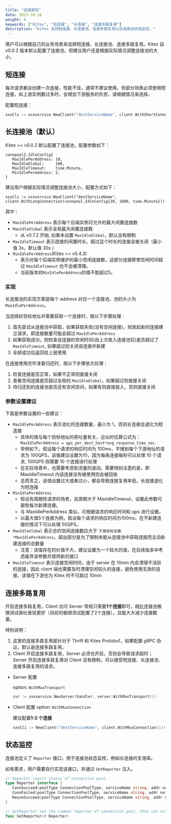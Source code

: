 ```yaml
---
title: "连接类型"
date: 2023-10-16
weight: 4
keywords: ["Kitex", "短连接", "长连接", "连接多路复用"]
description: "Kitex 支持短连接、长连接池、连接多路复用以及连接池状态监控。"
---
```


用户可以根据自己的业务场景来选择短连接、长连接池、连接多路复用。Kitex 自 v0.0.2 版本默认配置了连接池，但建议用户还是根据实际情况调整连接池的大小。

## 短连接

每次请求都会创建一次连接，性能不佳，通常不建议使用。但部分场景必须使用短连接，如上游实例数过多时，会增加下游服务的负担，请根据情况来选择。

配置短连接：

```go
xxxCli := xxxservice.NewClient("destServiceName", client.WithShortConnection())
```

## 长连接池（默认）

Kitex >= v0.0.2 默认配置了连接池，配置参数如下：

```
connpool2.IdleConfig{
   MaxIdlePerAddress: 10,
   MaxIdleGlobal:     100,
   MaxIdleTimeout:    time.Minute,
   MinIdlePerAddress: 2,
}
```

建议用户根据实际情况调整连接池大小，配置方式如下：

```
xxxCli := xxxservice.NewClient("destServiceName", client.WithLongConnection(connpool.IdleConfig{10, 1000, time.Minute}))
```

其中：

- `MaxIdlePerAddress` 表示每个后端实例可允许的最大闲置连接数
- `MaxIdleGlobal` 表示全局最大闲置连接数
  - 从 v0.7.2 开始, 如果未设置 `MaxIdleGlobal`，默认没有限制.
- `MaxIdleTimeout` 表示连接的闲置时长，超过这个时长的连接会被关闭（最小值 3s，默认值 30s ）
- `MinIdlePerAddress`(Kitex >= v0.4.3)
  - 表示对每个后端实例维护的最小空闲连接数，这部分连接即使空闲时间超过 `MaxIdleTimeout` 也不会被清理。
  - 当前版本的`MinIdlePerAddress`的值不能超过5。
### 实现

长连接池的实现方案是每个 address 对应一个连接池，池的大小为 `MaxIdlePerAddress`。

当选择好目标地址并需要获取一个连接时，按以下步骤处理 :

1. 首先尝试从连接池中获取，如果获取失败(没有空闲连接)，则发起新的连接建立请求，即连接数量可能会超过 `MaxIdlePerAddress`
2. 如果获取成功，则检查该连接的空闲时间(自上次放入连接池后)是否超过了 `MaxIdleTimeout`, 如果超过则关闭该连接并新建
3. 全部成功后返回给上层使用

在连接使用完毕准备归还时，按以下步骤依次处理：

1. 检查连接是否正常，如果不正常则直接关闭
2. 查看空闲连接是否超过全局的 `MaxIdleGlobal`，如果超过则直接关闭
3. 待归还到的连接池是否还有空闲空间，如果有则直接放入，否则直接关闭

### 参数设置建议

下面是参数设置的一些建议：

- `MaxIdlePerAddress` 表示池化的连接数量，最小为 1，否则长连接会退化为短连接
    - 具体的值与每个目标地址的吞吐量有关，近似的估算公式为：`MaxIdlePerAddress = qps_per_dest_host*avg_response_time_sec `
    - 举例如下，假设每个请求的响应时间为 100ms，平摊到每个下游地址的请求为 100QPS，该值建议设置为10，因为每条连接每秒可以处理 10 个请求, 100QPS 则需要 10 个连接进行处理
    - 在实际场景中，也需要考虑到流量的波动。需要特别注意的是，即 MaxIdleTimeout 内该连接没有被使用则会被回收
    - 总而言之，该值设置过大或者过小，都会导致连接复用率低，长连接退化为短连接
- `MinIdlePerAddress`
  - 假设有周期性请求的场景，且周期大于 MaxIdleTimeout，设置此参数可避免每次新建连接。
  - 与 MaxIdlePerAddress 类似，可根据请求的响应时间和 qps 进行设置。
  - 以最大值5个连接为例，假设每个请求的响应时间为100ms，在不新建连接的情况下可以处理 50QPS。
- `MaxIdleGlobal` 表示总的空闲连接数应大于 `下游目标总数*MaxIdlePerAddress`，超出部分是为了限制未能从连接池中获取连接而主动新建连接的总数量
    - 注意：该值存在的价值不大，建议设置为一个较大的值，在后续版本中考虑废弃该参数并提供新的接口
- `MaxIdleTimeout` 表示连接空闲时间，由于 server 在 10min 内会清理不活跃的连接，因此 client 端也需要及时清理空闲较久的连接，避免使用无效的连接，该值在下游也为 Kitex 时不可超过 10min

## 连接多路复用

开启连接多路复用，Client 访问 Server 常规只需要**1个连接**即可，相比连接池极限测试吞吐表现更好（目前的极限测试配置了2个连接），且能大大减少连接数量。

特别说明：

1. 这里的连接多路复用是针对于 Thrift 和 Kitex Protobuf，如果配置 gRPC 协议，默认是连接多路复用。
2. Client 开启连接多路复用，Server 必须也开启，否则会导致请求超时；Server 开启连接多路复用对 Client 没有限制，可以接受短连接、长连接池、连接多路复用的请求。

- Server 配置

  option: `WithMuxTransport`

  ```go
  svr := xxxservice.NewServer(handler, server.WithMuxTransport())
  ```

- Client 配置
  option: `WithMuxConnection`

  建议配置**1-2 个连接**

  ```go
  xxxCli := NewClient("destServiceName", client.WithMuxConnection(1))
  ```


## 状态监控

连接池定义了 `Reporter` 接口，用于连接池状态监控，例如长连接的复用率。

如有需求，用户需要自行实现该接口，并通过 `SetReporter` 注入。

```go
// Reporter report status of connection pool.
type Reporter interface {
   ConnSucceed(poolType ConnectionPoolType, serviceName string, addr net.Addr)
   ConnFailed(poolType ConnectionPoolType, serviceName string, addr net.Addr)
   ReuseSucceed(poolType ConnectionPoolType, serviceName string, addr net.Addr)
}

// SetReporter set the common reporter of connection pool, that can only be set once.
func SetReporter(r Reporter)
```
